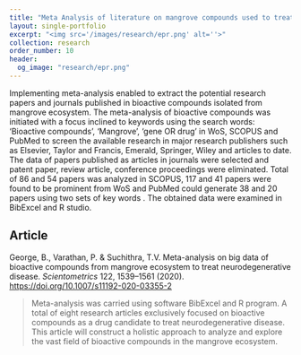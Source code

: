 ```yaml
---
title: "Meta Analysis of literature on mangrove compounds used to treat neurodegenerative disorders"
layout: single-portfolio
excerpt: "<img src='/images/research/epr.png' alt=''>"
collection: research
order_number: 10
header: 
  og_image: "research/epr.png"
---
```


Implementing meta-analysis enabled to extract the potential research papers and journals published in bioactive compounds isolated from mangrove ecosystem. The meta-analysis of bioactive compounds was initiated with a focus inclined to keywords using the search words: ‘Bioactive compounds’, ‘Mangrove’, ‘gene OR drug’ in WoS, SCOPUS and PubMed to screen the available research in major research publishers such as Elsevier, Taylor and Francis, Emerald, Springer, Wiley and articles to date. The data of papers published as articles in journals were selected and patent paper, review article, conference proceedings were eliminated. Total of 86 and 54 papers was analyzed in SCOPUS, 117 and 41 papers were found to be prominent from WoS and PubMed could generate 38 and 20 papers using two sets of key words . The obtained data were examined in BibExcel and R studio.

## Article

George, B., Varathan, P. & Suchithra, T.V. Meta-analysis on big data of bioactive compounds from mangrove ecosystem to treat neurodegenerative disease. *Scientometrics* 122, 1539–1561 (2020). https://doi.org/10.1007/s11192-020-03355-2

> Meta-analysis was carried using software BibExcel and R program. A total of eight research articles exclusively focused on bioactive compounds as a drug candidate to treat neurodegenerative disease. This article will construct a holistic approach to analyze and explore the vast field of bioactive compounds in the mangrove ecosystem.

